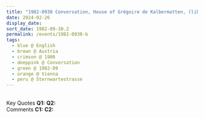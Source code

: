 ```yaml
---
title: "1982-0930 Conversation, House of Grégoire de Kalbermatten, (likely) after the Public Program, Sternwartestrasse 62, Vienna, Austria"
date: 2024-02-26
display_date: 
sort_date: 1982-09-30.2
permalink: /events/1982-0930-b
tags:
  - blue @ English
  - brown @ Austria
  - crimson @ 1906
  - deeppink @ Conversation
  - green @ 1982-09
  - orange @ Vienna
  - peru @ Sternwartestrasse
---
```


<br>

<wave-list>
  <list-title color="DarkSeaGreen" width="55">Key Quotes</list-title>
  <list-item color="BlanchedAlmond" width="280"><b>Q1:</b> <i></i></list-item>
  <list-item color="Lavender" width="280"><b>Q2:</b> <i></i></list-item>
</wave-list>

<br>

<wave-list>
  <list-title color="DarkSeaGreen" width="55">Comments</list-title>
  <list-item color="BlanchedAlmond" width="280"><b>C1:</b> <i></i></list-item>
  <list-item color="Lavender" width="280"><b>C2:</b> <i></i></list-item>
</wave-list>